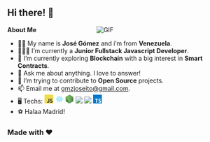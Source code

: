 <h2> Hi there! 👋 </h2>
<img align="right" width=300 alt="GIF" src="https://c.tenor.com/geN4oR8cYvUAAAAM/cat-typing.gif" />

**About Me**

- 🙋‍♂️ My name is **José Gómez** and i’m from **Venezuela**.
- 👨🏽‍💻 I’m currently a **Junior Fullstack Javascript Developer**.
- 🌱 I’m currently exploring **Blockchain** with a big interest in **Smart Contracts**. 
- 💬 Ask me about anything. I love to answer!
- 👯 I’m trying to contribute to **Open Source** projects.
- 📫 Email me at [gmzjoseito@gmail.com](mailto:gmzjoseito@gmail.com).
- 🖥️ Techs: <img height="20" src="https://raw.githubusercontent.com/github/explore/80688e429a7d4ef2fca1e82350fe8e3517d3494d/topics/javascript/javascript.png">     <img height="20" src="https://raw.githubusercontent.com/github/explore/80688e429a7d4ef2fca1e82350fe8e3517d3494d/topics/react/react.png">     <img height="20" src="https://raw.githubusercontent.com/github/explore/80688e429a7d4ef2fca1e82350fe8e3517d3494d/topics/nodejs/nodejs.png">     <img height="20" src="https://user-images.githubusercontent.com/101375723/157802035-0b453aca-abc0-4d1f-8cf5-c77d254163e9.png">    <img height="20" src="https://user-images.githubusercontent.com/101375723/157802164-ebacc51b-75b9-41c1-9526-d52c93f8cb05.png">     <img height="20" src="https://raw.githubusercontent.com/github/explore/80688e429a7d4ef2fca1e82350fe8e3517d3494d/topics/typescript/typescript.png">
- ⚽ Halaa Madrid!

<h3>Made with ❤️</h3>
